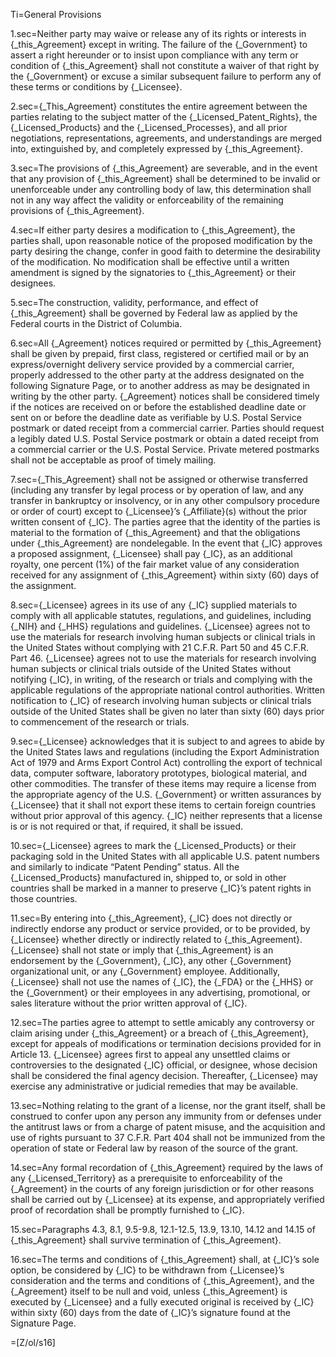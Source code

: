 Ti=General Provisions

1.sec=Neither party may waive or release any of its rights or interests in {_this_Agreement} except in writing.  The failure of the {_Government} to assert a right hereunder or to insist upon compliance with any term or condition of {_this_Agreement} shall not constitute a waiver of that right by the {_Government} or excuse a similar subsequent failure to perform any of these terms or conditions by {_Licensee}.

2.sec={_This_Agreement} constitutes the entire agreement between the parties relating to the subject matter of the {_Licensed_Patent_Rights}, the {_Licensed_Products} and the {_Licensed_Processes}, and all prior negotiations, representations, agreements, and understandings are merged into, extinguished by, and completely expressed by {_this_Agreement}.

3.sec=The provisions of {_this_Agreement} are severable, and in the event that any provision of {_this_Agreement} shall be determined to be invalid or unenforceable under any controlling body of law, this determination shall not in any way affect the validity or enforceability of the remaining provisions of {_this_Agreement}.

4.sec=If either party desires a modification to {_this_Agreement}, the parties shall, upon reasonable notice of the proposed modification by the party desiring the change, confer in good faith to determine the desirability of the modification.  No modification shall be effective until a written amendment is signed by the signatories to {_this_Agreement} or their designees.

5.sec=The construction, validity, performance, and effect of {_this_Agreement} shall be governed by Federal law as applied by the Federal courts in the District of Columbia.

6.sec=All {_Agreement} notices required or permitted by {_this_Agreement} shall be given by prepaid, first class, registered or certified mail or by an express/overnight delivery service provided by a commercial carrier, properly addressed to the other party at the address designated on the following Signature Page, or to another address as may be designated in writing by the other party. {_Agreement} notices shall be considered timely if the notices are received on or before the established deadline date or sent on or before the deadline date as verifiable by U.S. Postal Service postmark or dated receipt from a commercial carrier.  Parties should request a legibly dated U.S. Postal Service postmark or obtain a dated receipt from a commercial carrier or the U.S. Postal Service.  Private metered postmarks shall not be acceptable as proof of timely mailing.

7.sec={_This_Agreement} shall not be assigned or otherwise transferred (including any transfer by legal process or by operation of law, and any transfer in bankruptcy or insolvency, or in any other compulsory procedure or order of court) except to {_Licensee}’s {_Affiliate}(s) without the prior written consent of {_IC}.  The parties agree that the identity of the parties is material to the formation of {_this_Agreement} and that the obligations under {_this_Agreement} are nondelegable.  In the event that {_IC} approves a proposed assignment, {_Licensee} shall pay {_IC}, as an additional royalty, one percent (1%) of the fair market value of any consideration received for any assignment of {_this_Agreement} within sixty (60) days of the assignment.

8.sec={_Licensee} agrees in its use of any {_IC} supplied materials to comply with all applicable statutes, regulations, and guidelines, including {_NIH} and {_HHS} regulations and guidelines.  {_Licensee} agrees not to use the materials for research involving human subjects or clinical trials in the United States without complying with 21 C.F.R. Part 50 and 45 C.F.R. Part 46.  {_Licensee} agrees not to use the materials for research involving human subjects or clinical trials outside of the United States without notifying {_IC}, in writing, of the research or trials and complying with the applicable regulations of the appropriate national control authorities.  Written notification to {_IC} of research involving human subjects or clinical trials outside of the United States shall be given no later than sixty (60) days prior to commencement of the research or trials.

9.sec={_Licensee} acknowledges that it is subject to and agrees to abide by the United States laws and regulations (including the Export Administration Act of 1979 and Arms Export Control Act) controlling the export of technical data, computer software, laboratory prototypes, biological material, and other commodities.  The transfer of these items may require a license from the appropriate agency of the U.S. {_Government} or written assurances by {_Licensee} that it shall not export these items to certain foreign countries without prior approval of this agency.  {_IC} neither represents that a license is or is not required or that, if required, it shall be issued.

10.sec={_Licensee} agrees to mark the {_Licensed_Products} or their packaging sold in the United States with all applicable U.S. patent numbers and similarly to indicate “Patent Pending” status.  All the {_Licensed_Products} manufactured in, shipped to, or sold in other countries shall be marked in a manner to preserve {_IC}’s patent rights in those countries.

11.sec=By entering into {_this_Agreement}, {_IC} does not directly or indirectly endorse any product or service provided, or to be provided, by {_Licensee} whether directly or indirectly related to {_this_Agreement}.  {_Licensee} shall not state or imply that {_this_Agreement} is an endorsement by the {_Government}, {_IC}, any other {_Government} organizational unit, or any {_Government} employee.  Additionally, {_Licensee} shall not use the names of {_IC}, the {_FDA} or the {_HHS} or the {_Government} or their employees in any advertising, promotional, or sales literature without the prior written approval of {_IC}.

12.sec=The parties agree to attempt to settle amicably any controversy or claim arising under {_this_Agreement} or a breach of {_this_Agreement}, except for appeals of modifications or termination decisions provided for in Article 13.  {_Licensee} agrees first to appeal any unsettled claims or controversies to the designated {_IC} official, or designee, whose decision shall be considered the final agency decision.  Thereafter, {_Licensee} may exercise any administrative or judicial remedies that may be available.

13.sec=Nothing relating to the grant of a license, nor the grant itself, shall be construed to confer upon any person any immunity from or defenses under the antitrust laws or from a charge of patent misuse, and the acquisition and use of rights pursuant to 37 C.F.R. Part 404 shall not be immunized from the operation of state or Federal law by reason of the source of the grant.

14.sec=Any formal recordation of {_this_Agreement} required by the laws of any {_Licensed_Territory} as a prerequisite to enforceability of the {_Agreement} in the courts of any foreign jurisdiction or for other reasons shall be carried out by {_Licensee} at its expense, and appropriately verified proof of recordation shall be promptly furnished to {_IC}.

15.sec=Paragraphs 4.3, 8.1, 9.5-9.8, 12.1-12.5, 13.9, 13.10, 14.12 and 14.15 of {_this_Agreement} shall survive termination of {_this_Agreement}.

16.sec=The terms and conditions of {_this_Agreement} shall, at {_IC}’s sole option, be considered by {_IC} to be withdrawn from {_Licensee}’s consideration and the terms and conditions of {_this_Agreement}, and the {_Agreement} itself to be null and void, unless {_this_Agreement} is executed by {_Licensee} and a fully executed original is received by {_IC} within sixty (60) days from the date of {_IC}’s signature found at the Signature Page.

=[Z/ol/s16]